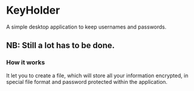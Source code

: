 # KeyHolder
A simple desktop application to keep usernames and passwords.

## NB: Still a lot has to be done.

### How it works
It let you to create a file, which will store all your information encrypted, in special file format and password protected
within the application.
